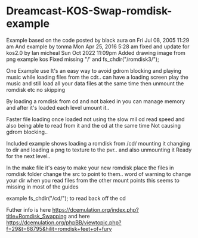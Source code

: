 # Dreamcast-KOS-Swap-romdisk-example
Example based on the code posted  by black aura on  Fri Jul 08, 2005 11:29 am And example by tonma  Mon Apr 25, 2016 5:28 am fixed and update for kos2.0 by Ian micheal Sun Oct 2022 11:09pm Added drawing image from png example kos Fixed missing "/' and fs_chdir("/romdisk3/");


One Example use
It's an easy way to avoid gdrom blocking and playing music while loading files from the cdr.. can have a loading screen play the music and still load all your data files at the same time then unmount the romdisk etc no skipping 


By loading a romdisk from cd and not baked in you can manage memory and after  it's loaded each level umount it..

Faster file loading once loaded not using the slow mil cd read speed and also being able to read from it and the cd at the same time
Not causing gdrom blocking..

Included example shows loading a romdisk from /cd/ mounting it changing to dir and loading a png to texture to the pvr.. and also unmounting it
Ready for the next level.. 

In the make file it's easy to make your new romdisk place the files in romdisk folder change the src to point to them..
word of warning to change your dir when you read files from the other mount points this seems to missing in most of the guides

example fs_chdir("/cd/"); to read back off the cd

Futher info is here https://dcemulation.org/index.php?title=Romdisk_Swapping
and here https://dcemulation.org/phpBB/viewtopic.php?f=29&t=68795&hilit=romdisk+feet+of+fury

